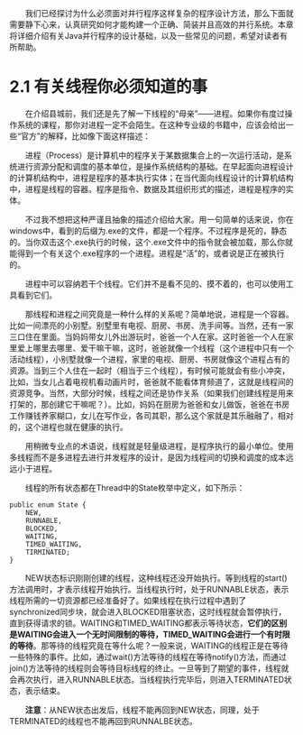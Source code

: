&emsp;&emsp;我们已经探讨为什么必须面对并行程序这样复杂的程序设计方法，那么下面就需要静下心来，认真研究如何才能构建一个正确、简装并且高效的并行系统。本章将详细介绍有关Java并行程序的设计基础，以及一些常见的问题，希望对读者有所帮助。

# 2.1 有关线程你必须知道的事

&emsp;&emsp;在介绍县城前，我们还是先了解一下线程的“母亲”——进程。如果你有度过操作系统的课程，那你对进程一定不会陌生。在这种专业级的书籍中，应该会给出一些“官方”的解释，比如像下面这样描述：

&emsp;&emsp;进程（Process）是计算机中的程序关于某数据集合上的一次运行活动，是系统进行资源分配和调度的基本单位，是操作系统结构的基础。在早起面向进程设计的计算机结构中，进程是程序的基本执行实体；在当代面向线程设计的计算机结构中，进程是线程的容器。程序是指令、数据及其组织形式的描述，进程是程序的实体。

&emsp;&emsp;不过我不想把这种严谨且抽象的描述介绍给大家。用一句简单的话来说，你在windows中，看到的后缀为.exe的文件，都是一个程序。不过程序是死的，静态的。当你双击这个.exe执行的时候，这个.exe文件中的指令就会被加载，那么你就能得到一个有关这个.exe程序的一个进程。进程是“活”的，或者说是正在被执行的。

&emsp;&emsp;进程中可以容纳若干个线程。它们并不是看不见的、摸不着的，也可以使用工具看到它们。

&emsp;&emsp;那线程和进程之间究竟是一种什么样的关系呢？简单地说，进程是一个容器。比如一间漂亮的小别墅。别墅里有电视、厨房、书房、洗手间等。当然，还有一家三口住在里面。当妈妈带女儿外出游玩时，爸爸一个人在家。这时爸爸一个人在家里爱上哪里去哪里、爱干嘛干嘛，这时，爸爸就像一个线程（这个进程中只有一个活动线程），小别墅就像一个进程，家里的电视、厨房、书房就像这个进程占有的资源。当到三个人住在一起时（相当于三个线程），有时候可能就会有些小冲突，比如，当女儿占着电视机看动画片时，爸爸就不能看体育频道了，这就是线程间的资源竞争。当然，大部分时候，线程之间还是协作关系（如果我们创建线程是用来打架的，那创建它干嘛呢？）。比如，妈妈在厨房为爸爸和女儿做饭，爸爸在书房工作赚钱养家糊口，女儿在写作业，各司其职，那么这个家就是其乐融融了，相对的，这个进程也就在健康的执行。

&emsp;&emsp;用稍微专业点的术语说，线程就是轻量级进程，是程序执行的最小单位。使用多线程而不是多进程去进行并发程序的设计，是因为线程间的切换和调度的成本远远小于进程。

&emsp;&emsp;线程的所有状态都在Thread中的State枚举中定义，如下所示：
```
public enum State {
    NEW,
    RUNNABLE,
    BLOCKED,
    WAITING,
    TIMED_WAITING,
    TIRMINATED;
}
```
&emsp;&emsp;NEW状态标识刚刚创建的线程，这种线程还没开始执行。等到线程的start()方法调用时，才表示线程开始执行。当线程执行时，处于RUNNABLE状态，表示线程所需的一切资源都已经准备好了。如果线程在执行过程中遇到了synchronized同步块，就会进入BLOCKED阻塞状态，这时线程就会暂停执行，直到获得请求的锁。WAITING和TIMED_WAITING都表示等待状态，**它们的区别是WAITING会进入一个无时间限制的等待，TIMED_WAITING会进行一个有时限的等待**。那等待的线程究竟在等什么呢？一般来说，WAITING的线程正是在等待一些特殊的事件。比如，通过wait()方法等待的线程在等待notify()方法，而通过join()方法等待的线程则会等待目标线程的终止。一旦等到了期望的事件，线程就会再次执行，进入RUNNABLE状态。当线程执行完毕后，则进入TERMINATED状态，表示结束。

&emsp;&emsp;**注意**：从NEW状态出发后，线程不能再回到NEW状态，同理，处于TERMINATED的线程也不能再回到RUNNALBE状态。